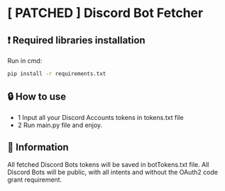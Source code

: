 # [ PATCHED ] Discord Bot Fetcher

## ❗ Required libraries installation
Run in cmd:
```bash
pip install -r requirements.txt
```

## 🔒 How to use
- 1 Input all your Discord Accounts tokens in tokens.txt file
- 2 Run main.py file and enjoy.

## 🦈 Information
All fetched Discord Bots tokens will be saved in botTokens.txt file.
All Discord Bots will be public, with all intents and without the OAuth2 code grant requirement.
